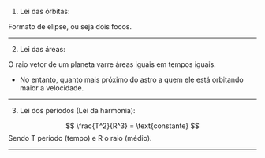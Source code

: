 1. Lei das órbitas:

Formato de elipse, ou seja dois focos.

---

2. Lei das áreas:

O raio vetor de um planeta varre áreas iguais em tempos iguais. 

- No entanto, quanto mais próximo do astro a quem ele está orbitando maior a velocidade.

---

3. Lei dos períodos (Lei da harmonia):

$$
\frac{T^2}{R^3} = \text{constante}
$$
Sendo T período (tempo) e R o raio (médio).

---

